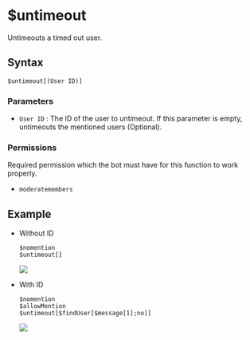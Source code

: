 # $untimeout
Untimeouts a timed out user.

## Syntax
```
$untimeout[(User ID)]
```

### Parameters
- `User ID` : The ID of the user to untimeout. If this parameter is empty, untimeouts the mentioned users (Optional).

### Permissions
Required permission which the bot must have for this function to work properly.
- `moderatemembers`

## Example
- Without ID
   ```
   $nomention
   $untimeout[]
   ```
   ![](https://user-images.githubusercontent.com/70456337/183473087-e2a109af-bc51-465b-bcb1-456c64011770.gif)

- With ID
   ```
   $nomention
   $allowMention
   $untimeout[$findUser[$message[1];no]]
   ```
   ![](https://user-images.githubusercontent.com/70456337/183473060-8a2a74d0-594c-4794-a22d-c5d2a4732365.gif)
